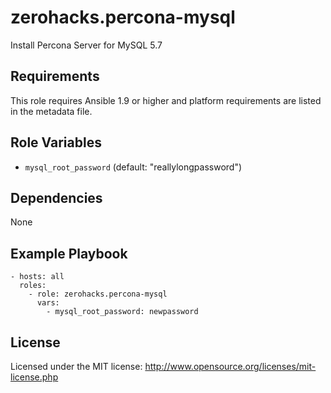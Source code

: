 # zerohacks.percona-mysql

Install Percona Server for MySQL 5.7

## Requirements

This role requires Ansible 1.9 or higher and platform requirements are listed in the metadata file.

## Role Variables

- `mysql_root_password` (default: "reallylongpassword")

## Dependencies

None

## Example Playbook

    - hosts: all
      roles:
        - role: zerohacks.percona-mysql
          vars:
            - mysql_root_password: newpassword


## License

Licensed under the MIT license: http://www.opensource.org/licenses/mit-license.php

